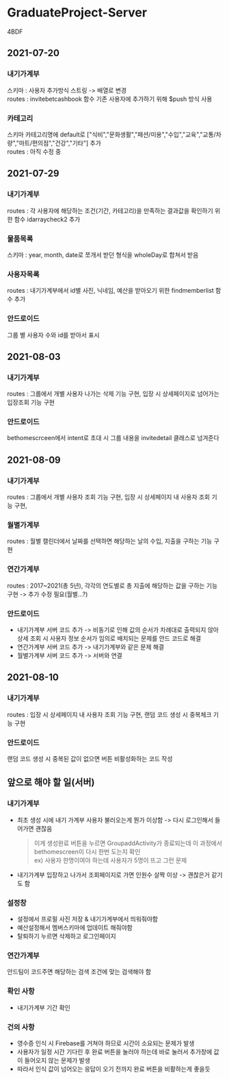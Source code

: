 # GraduateProject-Server

4BDF

## 2021-07-20

### 내기가계부

스키마 : 사용자 추가방식 스트링 -> 배열로 변경  
 routes : invitebetcashbook 함수 기존 사용자에 추가하기 위해 $push 방식 사용

### 카테고리

스키마 카테고리명에 default로 ["식비","문화생활","패션/미용","수입","교육","교통/차량","마트/편의점","건강","기타"] 추가  
 routes : 아직 수정 중

## 2021-07-29

### 내기가계부

routes : 각 사용자에 해당하는 조건(기간, 카테고리)을 만족하는 결과값을 확인하기 위한 함수 idarraycheck2 추가

### 물품목록

스키마 : year, month, date로 쪼개서 받던 형식을 wholeDay로 합쳐서 받음

### 사용자목록

routes : 내기가계부에서 id별 사진, 닉네임, 예산을 받아오기 위한 findmemberlist 함수 추가

### 안드로이드

그룹 별 사용자 수와 id를 받아서 표시

## 2021-08-03

### 내기가계부

routes : 그룹에서 개별 사용자 나가는 삭제 기능 구현, 입장 시 상세페이지로 넘어가는 입장조회 기능 구현

### 안드로이드

bethomescrceen에서 intent로 초대 시 그룹 내용을 invitedetail 클래스로 넘겨준다

## 2021-08-09

### 내기가계부

routes : 그룹에서 개별 사용자 조회 기능 구현, 입장 시 상세페이지 내 사용자 조회 기능 구현,

### 월별가계부

routes : 월별 캘린더에서 날짜를 선택하면 해당하는 날의 수입, 지출을 구하는 기능 구현

### 연간가계부

routes : 2017~2021(총 5년), 각각의 연도별로 총 지출에 해당하는 값을 구하는 기능 구현 -> 추가 수정 필요(월별...?)

### 안드로이드

- 내기가계부 서버 코드 추가 -> 비동기로 인해 값의 순서가 차례대로 출력되지 않아 상세 조회 시 사용자 정보 순서가 임의로 배치되는 문제를 안드 코드로 해결
- 연간가계부 서버 코드 추가 -> 내기가계부와 같은 문제 해결
- 월별가계부 서버 코드 추가 -> 서버와 연결

## 2021-08-10

### 내기가계부

routes : 입장 시 상세페이지 내 사용자 조회 기능 구현, 랜덤 코드 생성 시 중복체크 기능 구현

### 안드로이드

랜덤 코드 생성 시 중복된 값이 없으면 버튼 비활성화하는 코드 작성

## 앞으로 해야 할 일(서버)

### 내기가계부

- 최초 생성 시에 내기 가계부 사용자 불러오는게 뭔가 이상함 -> 다시 로그인해서 들어가면 괜찮음
  > 이게 생성완료 버튼을 누르면 GroupaddActivity가 종료되는데 이 과정에서 bethomescreen이 다시 한번 도는지 확인  
  > ex) 사용자 한명이여야 하는데 사용자가 5명이 뜨고 그런 문제
- 내기가계부 입장하고 나가서 조회페이지로 가면 인원수 살짝 이상 -> 괜찮은거 같기도 함

### 설정창

- 설정에서 프로필 사진 저장 & 내기가계부에서 띄워줘야함
- 예산설정해서 멤버스키마에 업데이트 해줘야함
- 탈퇴하기 누르면 삭제하고 로그인페이지

### 연간가계부

안드팀이 코드주면 해당하는 검색 조건에 맞는 검색해야 함

### 확인 사항

- 내기가계부 기간 확인

### 건의 사항

- 영수증 인식 시 Firebase를 거쳐야 하므로 시간이 소요되는 문제가 발생
- 사용자가 일정 시간 기다린 후 완료 버튼을 눌러야 하는데 바로 눌러서 추가창에 값이 들어오지 않는 문제가 발생
- 따라서 인식 값이 넘어오는 응답이 오기 전까지 완료 버튼을 비활하는게 좋을듯
